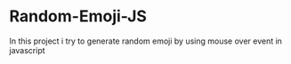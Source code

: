 # Random-Emoji-JS
In this project i try to generate random emoji by using mouse over event in javascript
